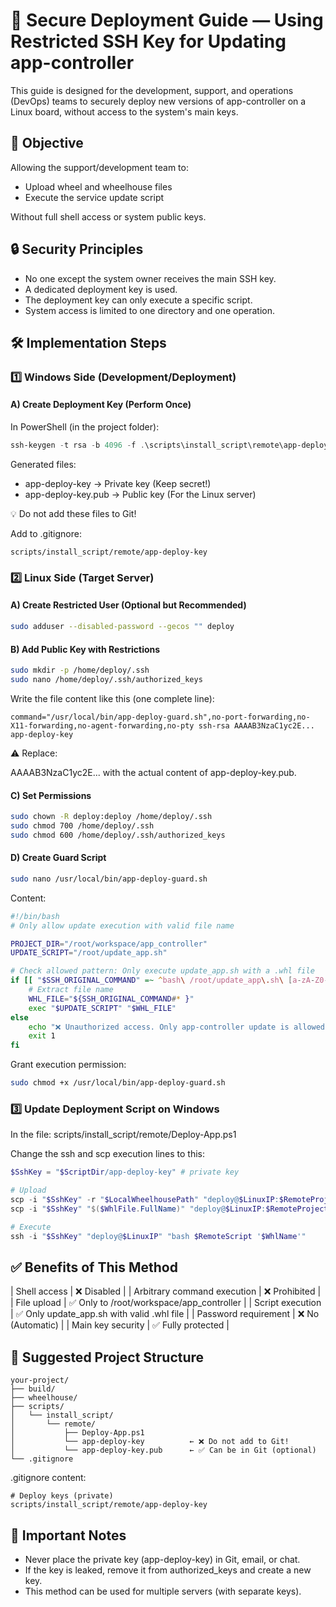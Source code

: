 # 🔐 Secure Deployment Guide — Using Restricted SSH Key for Updating app-controller

This guide is designed for the development, support, and operations (DevOps) teams to securely deploy new versions of app-controller on a Linux board, without access to the system's main keys.

## 🎯 Objective

Allowing the support/development team to:

- Upload wheel and wheelhouse files
- Execute the service update script

Without full shell access or system public keys.

## 🔒 Security Principles

- No one except the system owner receives the main SSH key.
- A dedicated deployment key is used.
- The deployment key can only execute a specific script.
- System access is limited to one directory and one operation.

## 🛠️ Implementation Steps

### 1️⃣ Windows Side (Development/Deployment)

#### A) Create Deployment Key (Perform Once)

In PowerShell (in the project folder):

```powershell
ssh-keygen -t rsa -b 4096 -f .\scripts\install_script\remote\app-deploy-key -C "app-deploy-key"
```

Generated files:

- app-deploy-key → Private key (Keep secret!)
- app-deploy-key.pub → Public key (For the Linux server)

💡 Do not add these files to Git!

Add to .gitignore:

```
scripts/install_script/remote/app-deploy-key
```

### 2️⃣ Linux Side (Target Server)

#### A) Create Restricted User (Optional but Recommended)

```bash
sudo adduser --disabled-password --gecos "" deploy
```

#### B) Add Public Key with Restrictions

```bash
sudo mkdir -p /home/deploy/.ssh
sudo nano /home/deploy/.ssh/authorized_keys
```

Write the file content like this (one complete line):

```
command="/usr/local/bin/app-deploy-guard.sh",no-port-forwarding,no-X11-forwarding,no-agent-forwarding,no-pty ssh-rsa AAAAB3NzaC1yc2E... app-deploy-key
```

⚠️ Replace:

AAAAB3NzaC1yc2E... with the actual content of app-deploy-key.pub.

#### C) Set Permissions

```bash
sudo chown -R deploy:deploy /home/deploy/.ssh
sudo chmod 700 /home/deploy/.ssh
sudo chmod 600 /home/deploy/.ssh/authorized_keys
```

#### D) Create Guard Script

```bash
sudo nano /usr/local/bin/app-deploy-guard.sh
```

Content:

```bash
#!/bin/bash
# Only allow update execution with valid file name

PROJECT_DIR="/root/workspace/app_controller"
UPDATE_SCRIPT="/root/update_app.sh"

# Check allowed pattern: Only execute update_app.sh with a .whl file
if [[ "$SSH_ORIGINAL_COMMAND" =~ ^bash\ /root/update_app\.sh\ [a-zA-Z0-9._-]+\.whl$ ]]; then
    # Extract file name
    WHL_FILE="${SSH_ORIGINAL_COMMAND#* }"
    exec "$UPDATE_SCRIPT" "$WHL_FILE"
else
    echo "❌ Unauthorized access. Only app-controller update is allowed."
    exit 1
fi
```

Grant execution permission:

```bash
sudo chmod +x /usr/local/bin/app-deploy-guard.sh
```

### 3️⃣ Update Deployment Script on Windows

In the file:
scripts/install_script/remote/Deploy-App.ps1

Change the ssh and scp execution lines to this:

```powershell
$SshKey = "$ScriptDir/app-deploy-key" # private key 

# Upload
scp -i "$SshKey" -r "$LocalWheelhousePath" "deploy@$LinuxIP:$RemoteProjectDir/"
scp -i "$SshKey" "$($WhlFile.FullName)" "deploy@$LinuxIP:$RemoteProjectDir/"

# Execute
ssh -i "$SshKey" "deploy@$LinuxIP" "bash $RemoteScript '$WhlName'"
```

## ✅ Benefits of This Method

| Shell access | ❌ Disabled |
| Arbitrary command execution | ❌ Prohibited |
| File upload | ✅ Only to /root/workspace/app_controller |
| Script execution | ✅ Only update_app.sh with valid .whl file |
| Password requirement | ❌ No (Automatic) |
| Main key security | ✅ Fully protected |

## 📁 Suggested Project Structure

```
your-project/
├── build/
├── wheelhouse/
├── scripts/
│   └── install_script/
│       └── remote/
│           ├── Deploy-App.ps1
│           └── app-deploy-key          ← ❌ Do not add to Git!
│           └── app-deploy-key.pub      ← ✅ Can be in Git (optional)
└── .gitignore
```

.gitignore content:

```
# Deploy keys (private)
scripts/install_script/remote/app-deploy-key
```

## 📌 Important Notes

- Never place the private key (app-deploy-key) in Git, email, or chat.
- If the key is leaked, remove it from authorized_keys and create a new key.
- This method can be used for multiple servers (with separate keys).

 
